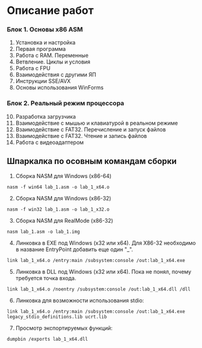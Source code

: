 # Описание работ

### Блок 1. Основы x86 ASM
1. Установка и настройка
2. Первая программа
3. Работа с RAM. Переменные
4. Ветвление. Циклы и условия
5. Работа с FPU
6. Взаимодействия с другими ЯП
7. Инструкции SSE/AVX
8. Основы использования WinForms

### Блок 2. Реальный режим процессора
10. Разработка загрузчика
11. Взаимодействие с мышью и клавиатурой в реальном режиме
12. Взаимодействие с FAT32. Перечисление и запуск файлов
13. Взаимодействие с FAT32. Чтение и запись файлов
14. Работа с видеоадаптером

## Шпаркалка по осовным командам сборки

1. Сборка NASM для Windows (x86-64)
```
nasm -f win64 lab_1.asm -o lab_1_x64.o
```

2. Сборка NASM для Windows (x86-32)
```
nasm -f win32 lab_1.asm -o lab_1_x32.o
```

3. Сборка NASM для RealMode (x86-32)
```
nasm lab_1.asm -o lab_1.img
```

4. Линковка в EXE под Windows (x32 или x64). Для X86-32 необходимо в название EntryPoint добавить еще один "_".
```
link lab_1_x64.o /entry:main /subsystem:console /out:lab_1_x64.exe
```

5. Линковка в DLL под Windows (x32 или x64). Пока не понял, почему требуется точка входа.
```
link lab_1_x64.o /noentry /subsystem:console /out:lab_1_x64.dll /dll
```

6. Линковка для возможности использования stdio:
```
link lab_1_x64.o /entry:main /subsystem:console /out:lab_1_x64.exe legacy_stdio_definitions.lib ucrt.lib
```

7. Просмотр экспортируемых функций:
```
dumpbin /exports lab_1_x64.dll
```
